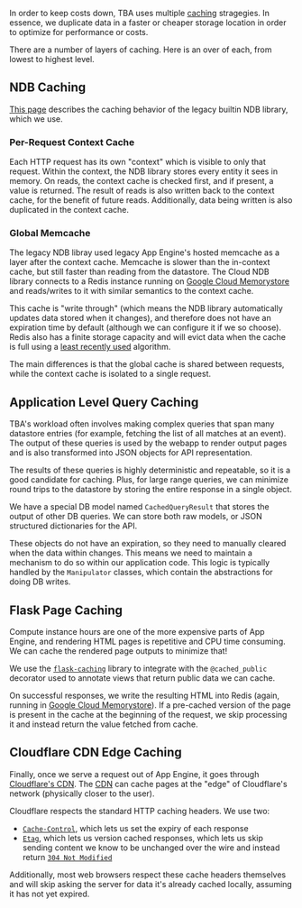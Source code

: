 In order to keep costs down, TBA uses multiple [caching](https://en.wikipedia.org/wiki/Cache_(computing)) stragegies. In essence, we duplicate data in a faster or cheaper storage location in order to optimize for performance or costs.

There are a number of layers of caching. Here is an over of each, from lowest to highest level.

## NDB Caching

[This page](https://cloud.google.com/appengine/docs/standard/python/ndb/cache) describes the caching behavior of the legacy builtin NDB library, which we use.

### Per-Request Context Cache

Each HTTP request has its own "context" which is visible to only that request. Within the context, the NDB library stores every entity it sees in memory. On reads, the context cache is checked first, and if present, a value is returned. The result of reads is also written back to the context cache, for the benefit of future reads. Additionally, data being written is also duplicated in the context cache.

### Global Memcache

The legacy NDB libray used legacy App Engine's hosted memcache as a layer after the context cache. Memcache is slower than the in-context cache, but still faster than reading from the datastore. The Cloud NDB library connects to a Redis instance running on [Google Cloud Memorystore](https://cloud.google.com/memorystore) and reads/writes to it with similar semantics to the context cache.

This cache is "write through" (which means the NDB library automatically updates data stored when it changes), and therefore does not have an expiration time by default (although we can configure it if we so choose). Redis also has a finite storage capacity and will evict data when the cache is full using a [least recently used](https://en.wikipedia.org/wiki/Cache_replacement_policies#Least_recently_used_(LRU)) algorithm.

The main differences is that the global cache is shared between requests, while the context cache is isolated to a single request.

## Application Level Query Caching

TBA's workload often involves making complex queries that span many datastore entries (for example, fetching the list of all matches at an event). The output of these queries is used by the webapp to render output pages and is also transformed into JSON objects for API representation.

The results of these queries is highly deterministic and repeatable, so it is a good candidate for caching. Plus, for large range queries, we can minimize round trips to the datastore by storing the entire response in a single object.

We have a special DB model named `CachedQueryResult` that stores the output of other DB queries. We can store both raw models, or JSON structured dictionaries for the API.

These objects do not have an expiration, so they need to manually cleared when the data within changes. This means we need to maintain a mechanism to do so within our application code. This logic is typically handled by the `Manipulator` classes, which contain the abstractions for doing DB writes.

## Flask Page Caching

Compute instance hours are one of the more expensive parts of App Engine, and rendering HTML pages is repetitive and CPU time consuming. We can cache the rendered page outputs to minimize that!

We use the [`flask-caching`](https://flask-caching.readthedocs.io/en/latest/) library to integrate with the `@cached_public` decorator used to annotate views that return public data we can cache.

On successful responses, we write the resulting HTML into Redis (again, running in [Google Cloud Memorystore](https://cloud.google.com/memorystore)). If a pre-cached version of the page is present in the cache at the beginning of the request, we skip processing it and instead return the value fetched from cache.

## Cloudflare CDN Edge Caching

Finally, once we serve a request out of App Engine, it goes through [Cloudflare's CDN](https://support.cloudflare.com/hc/en-us/articles/200172516-Understanding-Cloudflare-s-CDN). The [CDN](https://en.wikipedia.org/wiki/Content_delivery_network) can cache pages at the "edge" of Cloudflare's network (physically closer to the user).

Cloudflare respects the standard HTTP caching headers. We use two:
 - [`Cache-Control`](https://developer.mozilla.org/en-US/docs/Web/HTTP/Headers/Cache-Control), which lets us set the expiry of each response
 - [`Etag`](https://developer.mozilla.org/en-US/docs/Web/HTTP/Headers/ETag), which lets us version cached responses, which lets us skip sending content we know to be unchanged over the wire and instead return [`304 Not Modified`](https://developer.mozilla.org/en-US/docs/Web/HTTP/Status/304)

 Additionally, most web browsers respect these cache headers themselves and will skip asking the server for data it's already cached locally, assuming it has not yet expired.
